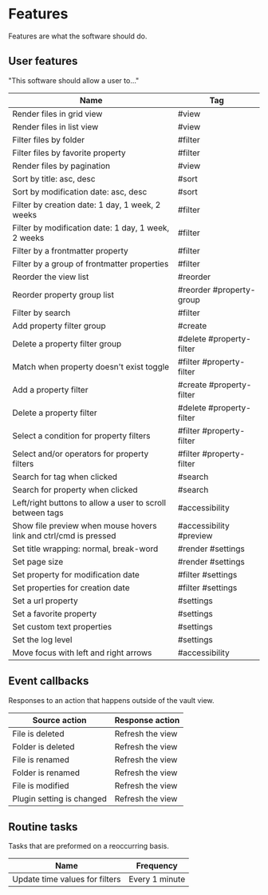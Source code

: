 # Features

Features are what the software should do.

## User features

"This software should allow a user to..."

| Name                                                             | Tag                      |
| ---------------------------------------------------------------- | ------------------------ |
| Render files in grid view                                        | #view                    |
| Render files in list view                                        | #view                    |
| Filter files by folder                                           | #filter                  |
| Filter files by favorite property                                | #filter                  |
| Render files by pagination                                       | #view                    |
| Sort by title: asc, desc                                         | #sort                    |
| Sort by modification date: asc, desc                             | #sort                    |
| Filter by creation date: 1 day, 1 week, 2 weeks                  | #filter                  |
| Filter by modification date: 1 day, 1 week, 2 weeks              | #filter                  |
| Filter by a frontmatter property                                 | #filter                  |
| Filter by a group of frontmatter properties                      | #filter                  |
| Reorder the view list                                            | #reorder                 |
| Reorder property group list                                      | #reorder #property-group |
| Filter by search                                                 | #filter                  |
| Add property filter group                                        | #create                  |
| Delete a property filter group                                   | #delete #property-filter |
| Match when property doesn't exist toggle                         | #filter #property-filter |
| Add a property filter                                            | #create #property-filter |
| Delete a property filter                                         | #delete #property-filter |
| Select a condition for property filters                          | #filter #property-filter |
| Select and/or operators for property filters                     | #filter #property-filter |
| Search for tag when clicked                                      | #search                  |
| Search for property when clicked                                 | #search                  |
| Left/right buttons to allow a user to scroll between tags        | #accessibility           |
| Show file preview when mouse hovers link and ctrl/cmd is pressed | #accessibility #preview  |
| Set title wrapping: normal, break-word                           | #render #settings        |
| Set page size                                                    | #render #settings        |
| Set property for modification date                               | #filter #settings        |
| Set properties for creation date                                 | #filter #settings        |
| Set a url property                                               | #settings                |
| Set a favorite property                                          | #settings                |
| Set custom text properties                                       | #settings                |
| Set the log level                                                | #settings                |
| Move focus with left and right arrows                            | #accessibility           |

## Event callbacks

Responses to an action that happens outside of the vault view.

| Source action             | Response action  |
| ------------------------- | ---------------- |
| File is deleted           | Refresh the view |
| Folder is deleted         | Refresh the view |
| File is renamed           | Refresh the view |
| Folder is renamed         | Refresh the view |
| File is modified          | Refresh the view |
| Plugin setting is changed | Refresh the view |

## Routine tasks

Tasks that are preformed on a reoccurring basis.

| Name                           | Frequency      |
| ------------------------------ | -------------- |
| Update time values for filters | Every 1 minute |
